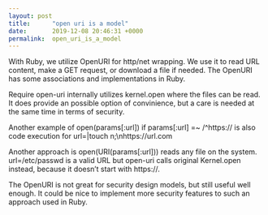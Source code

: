 ```yaml
---
layout: post
title:      "open uri is a model"
date:       2019-12-08 20:46:31 +0000
permalink:  open_uri_is_a_model
---
```




With Ruby, we utilize OpenURI for http/net wrapping. We use it to read URL content, make a GET request, or download a file if needed. The OpenURI has some associations and implementations in Ruby. 

Require open-uri internally utilizes kernel.open where the files can be read. It does provide an possible option of convinience, but  a care is needed at the same time in terms of security. 

Another example of open(params[:url]) if params[:url] =~ /^https:// is also code execution for url=|touch n;\nhttps://url.com

Another approach is open(URI(params[:url])) reads any file on the system. url=/etc/passwd is a valid URL but open-uri calls original Kernel.open instead, because it doesn’t start with https://. 

The OpenURI is not great for security design models, but still useful well enough. It could be nice to implement more security features to such an approach used in Ruby. 
